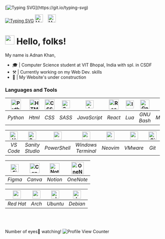 [![Typing SVG](https://readme-typing-svg.herokuapp.com?font=Fredericka+the+Great&size=40&color=FF5E9ED2&width=500&height=70&lines=Welcome+to+my+profile!)](https://git.io/typing-svg)

[![Typing SVG](https://readme-typing-svg.herokuapp.com?font=Indie+Flower&vCenter=true&width=165&height=25&lines=connect+with+me+-%3E)](https://git.io/typing-svg)
<a href="https://www.linkedin.com/in/adnan-khan27/"><img alt="MyLinkedin" height="26" width="26" src="https://i.giphy.com/media/yDM1kJZthxFPoGDdmq/giphy.webp" style="padding-left=10px"/></a>
&nbsp;&nbsp;
<a href="https://github.com/AdnanKhan27"><img alt="MyGithub" height="26" width="26" src="https://img.icons8.com/fluency/48/ffffff/github.png" /></a>

# <img src="https://raw.githubusercontent.com/iampavangandhi/iampavangandhi/master/gifs/Hi.gif" width="30px"> Hello, folks!
My name is Adnan Khan,
- 🎓 | Computer Science student at VIT Bhopal, India with spl. in CSDF
- ⚒ | Currently working on my Web Dev. skills
- 🚧 | My Website's under construction 

### **Lan**gua**ge**s **an**d **To**ols
<!--- black icons

|<img alt="🐍Python" height="26px" width="26px" src="https://cdn.jsdelivr.net/npm/simple-icons@v6/icons/python.svg" />|<img alt="🧀HTML5" height="26px" width="26px" src="https://cdn.jsdelivr.net/npm/simple-icons@v6/icons/html5.svg" />|<img alt="🌰CSS3" height="26px" width="26px" src="https://cdn.jsdelivr.net/npm/simple-icons@v6/icons/css3.svg"/>|<img alt="🍑Sass" width="26px" src="https://cdn.jsdelivr.net/npm/simple-icons@v6/icons/sass.svg" />|<img alt="🦈JavaScript" width="26px" src="https://cdn.jsdelivr.net/npm/simple-icons@v6/icons/javascript.svg" />|<img alt="🌐React" height="26px" width="26px" src="https://cdn.jsdelivr.net/npm/simple-icons@v6/icons/react.svg" />|<img alt="🕸lua" height="26px" width="26px" src="https://cdn.jsdelivr.net/npm/simple-icons@v6/icons/lua.svg" />|<img height="26px" alt="🐱Gnu Bash" width="26px" src="https://cdn.jsdelivr.net/npm/simple-icons@v6/icons/gnubash.svg" />|<img height="26px" alt="🐱Gnu Bash" width="26px" src="https://cdn.jsdelivr.net/npm/simple-icons@v6/icons/markdown.svg" />|
| :--: | :--: | :--: | :--: | :--: | :--: | :--: | :--: | :--: |
|_Python_|_Html_|_CSS_|_SCSS_|_JavaScript_|_React_|_Lua_|_GNU Bash_|_Markdown_|

|<img alt="📃Visual Studio Code" height="26px" width="26px" src="https://cdn.jsdelivr.net/npm/simple-icons@v6/icons/visualstudiocode.svg"  />|<img alt="🌱Sanity Studio" height="26px" width="26px" src="https://cdn.jsdelivr.net/npm/simple-icons@v6/icons/slides.svg" />|<img height="26px" width="26px" src="https://cdn.jsdelivr.net/npm/simple-icons@v6/icons/powershell.svg" />|<img height="26px" width="26px" src="https://cdn.jsdelivr.net/npm/simple-icons@v6/icons/windowsterminal.svg" />|<img height="26px" width="26px" src="https://cdn.jsdelivr.net/npm/simple-icons@v6/icons/neovim.svg" />|<img height="26px" width="26px" src="https://cdn.jsdelivr.net/npm/simple-icons@v6/icons/vmware.svg" />|<img height="26px" alt="🐱Gnu Bash" width="26px" src="https://cdn.jsdelivr.net/npm/simple-icons@v6/icons/figma.svg" />|<img height="26px" alt="🐱Gnu Bash" width="26px" src="https://cdn.jsdelivr.net/npm/simple-icons@v6/icons/git.svg" />|<img height="26px" alt="🐱Gnu Bash" width="26px" src="https://cdn.jsdelivr.net/npm/simple-icons@v6/icons/canva.svg" />|<img height="26px" alt="🐱Gnu Bash" width="26px" src="https://cdn.jsdelivr.net/npm/simple-icons@v6/icons/docker.svg" />|
| :--: | :--: | :--: | :--: | :--: | :--: | :--: | :--: | :--: | :--: |
|_VS Code_|_Sanity Studio_|_PowerShell_|_Windows Terminal_|_Neovim_|_VMware_|_Figma_|_Git_|_Canva_|_DOcker_|

|<img height="26px" width="26px" src="https://cdn.jsdelivr.net/npm/simple-icons@v6/icons/redhat.svg" />|<img height="26px" width="26px" src="https://cdn.jsdelivr.net/npm/simple-icons@v6/icons/archlinux.svg" />|<img height="26px" width="26px" src="https://cdn.jsdelivr.net/npm/simple-icons@v6/icons/ubuntu.svg" />|<img height="26px" width="26px" src="https://cdn.jsdelivr.net/npm/simple-icons@v6/icons/debian.svg" />|
| :--: | :--: | :--: | :--: |
|_Red Hat_|_Arch_|_Ubuntu_|_Debian_|

-->

|<img alt="Python" height="32px" width="32px" src="https://i.giphy.com/media/LMt9638dO8dftAjtco/giphy.webp" />|<img alt="HTML5" height="32px" width="32px" src="https://i.giphy.com/media/XAxylRMCdpbEWUAvr8/giphy.webp" />|<img alt="CSS3" height="32px" width="32px" src="https://i.giphy.com/media/fsEaZldNC8A1PJ3mwp/giphy.webp"/>|<img alt="Sass" width="26px" src="https://img.icons8.com/color/48/4a90e2/sass.png" />|<img alt="JavaScript" width="26px" src="https://i.giphy.com/media/ln7z2eWriiQAllfVcn/giphy.webp" />|<img alt="React" height="32px" width="32px" src="https://i.giphy.com/media/eNAsjO55tPbgaor7ma/giphy.webp" />|<img alt="lua" height="26px" width="26px" src="https://img.icons8.com/external-tal-revivo-color-tal-revivo/48/4a90e2/external-lua-is-a-lightweight-multi-paradigm-programming-language-logo-color-tal-revivo.png" />|<img height="30px" alt="Gnu Bash" width="30px" src="https://img.icons8.com/plasticine/100/4a90e2/bash.png" />|<img height="26px" alt="Markdown" width="26px" src="https://img.icons8.com/color/48/ffffff/markdown.png" />|
| :--: | :--: | :--: | :--: | :--: | :--: | :--: | :--: | :--: |
|_Python_|_Html_|_CSS_|_SASS_|_JavaScript_|_React_|_Lua_|_GNU Bash_|_Markdown_|

|<img alt="VS Code" height="26px" width="26px" src="https://img.icons8.com/fluency/48/fa314a/visual-studio-code-2019.png"  />|<img alt="Sanity Studio" height="26px" width="26px" src="https://img.icons8.com/metro/26/fa314a/s.png" />|<img height="26px" width="26px" src="https://img.icons8.com/color/48/000000/powershell.png"/>|<img height="26px" width="26px" src="https://img.icons8.com/fluency/48/000000/console.png" />|<img height="26px" width="26px" src="https://avatars.githubusercontent.com/u/6471485?s=200&v=4" />|<img height="26px" width="26px" src="https://img.icons8.com/fluency/48/000000/old-vmware-logo.png" />|<img height="26px" alt="Git" width="26px" src="https://img.icons8.com/color/48/fa314a/git.png" />|<img height="26px" alt="Docker" width="26px" src="https://img.icons8.com/color/48/fa314a/docker.png" />|
| :--: | :--: | :--: | :--: | :--: | :--: | :--: | :--: |
|_VS Code_|_Sanity Studio_|_PowerShell_|_Windows Terminal_|_Neovim_|_VMware_|_Git_|_Docker_|

|<img height="26px" alt="Figma" width="26px" src="https://img.icons8.com/fluency/48/fa314a/figma--v1.png" />|<img height="32px" alt="Canva" width="32px" src="https://img.icons8.com/plasticine/100/fa314a/canva.png" />|<img height="32px" alt="Notion" width="32px" src="https://i.giphy.com/media/0XgUTP6ad2OTd7qIT8/giphy.webp" />|<img height="40px" alt="OneNote" width="40px" src="https://i.giphy.com/media/r36sz9v42xpZzYeP9m/giphy.webp" />
| :--: | :--: | :--: | :--: |
|_Figma_|_Canva_|_Notion_|_OneNote_|

|<img alt="redhat" height="26px" width="26px" src="https://img.icons8.com/windows/32/fa314a/redhat.png" />|<img alt="arch" height="26px" width="26px" src="https://img.icons8.com/material/48/4a90e2/arch-linux.png" />|<img alt="ubuntu" height="26px" width="26px" src="https://img.icons8.com/color/48/4a90e2/ubuntu--v1.png" />|<img alt="debian" height="26px" width="26px" src="https://img.icons8.com/color/48/4a90e2/debian.png" />|
| :--: | :--: | :--: | :--: |
|_Red Hat_|_Arch_|_Ubuntu_|_Debian_|

<br /><br /><br />
Number of eyes👀 watching!
![Profile View Counter](https://komarev.com/ghpvc/?username=AdnanKhan27)
